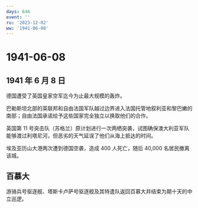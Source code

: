 ```yaml
---
days: 646
event: ''
ru: '2023-12-02'
ww: '1941-06-08'
---
```


# 1941-06-08

## 1941 年 6 月 8 日

德国遭受了英国皇家空军迄今为止最大规模的轰炸。

巴勒斯坦北部的英联邦和自由法国军队越过边界进入法国托管地叙利亚和黎巴嫩的南部；自由法国承诺给予这些国家完全独立以换取他们的合作。

英国第 11
号突击队（苏格兰）原计划进行一次两栖突袭，试图确保澳大利亚军队能够渡过利塔尼河，但恶劣的天气延误了他们从海上抵达的时间。

埃及亚历山大港两次遭到德国空袭，造成 400 人死亡，随后 40,000
名居民撤离该城。

## 百慕大

游骑兵号驱逐舰、塔斯卡卢萨号驱逐舰及其特遣队返回百慕大并结束为期十天的中立巡逻。